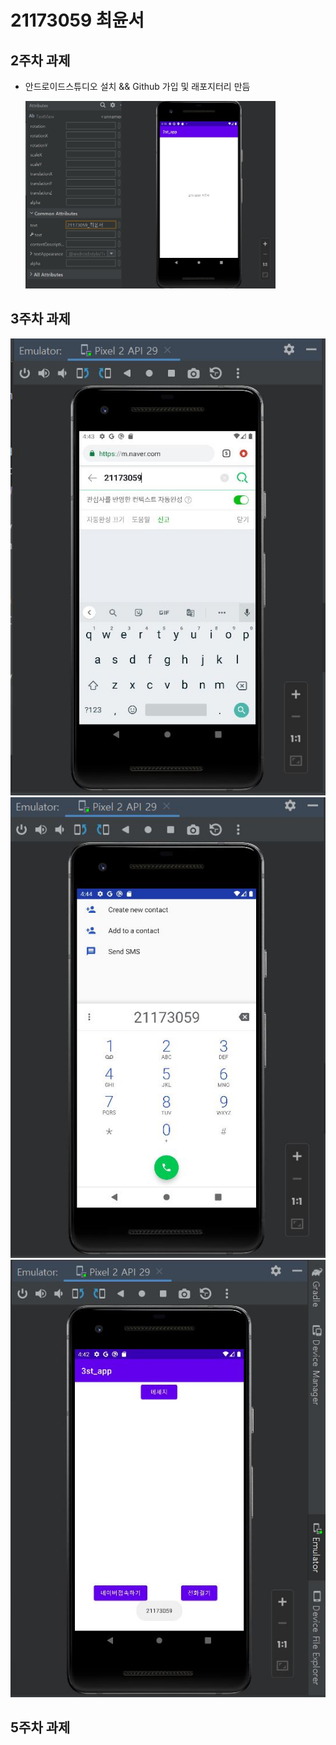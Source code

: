 # 21173059 최윤서

## 2주차 과제

- 안드로이드스튜디오 설치 && Github 가입 및 래포지터리 만듬

  <img width="400" height="300" src="./pic/2st_png.JPG"></img>

## 3주차 과제
 
  <img width="" height="" src="./pic/3주차_네이버.png"></img>
  <img width="" height="" src="./pic/3주차_전화걸기.png"></img>
  <img width="" height="" src="./pic/3주차_메인.png"></img>

## 5주차 과제

